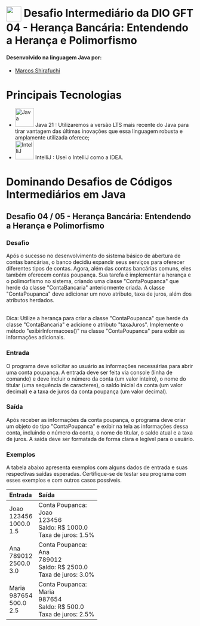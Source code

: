 # <img align="center" width="40px" src="https://hermes.digitalinnovation.one/assets/diome/logo-minimized.png"> Desafio Intermediário da DIO GFT 04 - Herança Bancária: Entendendo a Herança e Polimorfismo


#### Desenvolvido na linguagem Java por:
- [Marcos Shirafuchi](https://github.com/marcosfshirafuchi)

# Principais Tecnologias

- <img width="50px" src="https://cdn.jsdelivr.net/gh/devicons/devicon@latest/icons/java/java-original-wordmark.svg" title = "Java" /> Java 21 : Utilizaremos a versão LTS mais recente do Java para tirar vantagem das últimas inovações que essa linguagem robusta e amplamente utilizada oferece;
- <img width="50px" src="https://cdn.jsdelivr.net/gh/devicons/devicon@latest/icons/intellij/intellij-original.svg" title = "IntelliJ" /> IntelliJ : Usei o IntelliJ como a IDEA.

# Dominando Desafios de Códigos Intermediários em Java
## Desafio 04 / 05 - Herança Bancária: Entendendo a Herança e Polimorfismo
### Desafio
Após o sucesso no desenvolvimento do sistema básico de abertura de contas bancárias, o banco decidiu expandir seus serviços para oferecer diferentes tipos de contas. 
Agora, além das contas bancárias comuns, eles também oferecem contas poupança. Sua tarefa é implementar a herança e o polimorfismo no sistema, criando uma classe "ContaPoupanca" que herde da classe "ContaBancaria" anteriormente criada. 
A classe "ContaPoupanca" deve adicionar um novo atributo, taxa de juros, além dos atributos herdados.<br><br>

Dica: Utilize a herança para criar a classe "ContaPoupanca" que herde da classe "ContaBancaria" e adicione o atributo "taxaJuros". Implemente o método "exibirInformacoes()" na classe "ContaPoupanca" para exibir as informações adicionais.

### Entrada

O programa deve solicitar ao usuário as informações necessárias para abrir uma conta poupança. A entrada deve ser feita via console (linha de comando) e deve incluir o número da conta (um valor inteiro), o nome do titular (uma sequência de caracteres), o saldo inicial da conta (um valor decimal) e a taxa de juros da conta poupança (um valor decimal).

### Saída
Após receber as informações da conta poupança, o programa deve criar um objeto do tipo "ContaPoupanca" e exibir na tela as informações dessa conta, incluindo o número da conta, o nome do titular, o saldo atual e a taxa de juros. A saída deve ser formatada de forma clara e legível para o usuário.


### Exemplos

A tabela abaixo apresenta exemplos com alguns dados de entrada e suas respectivas saídas esperadas. Certifique-se de testar seu programa com esses exemplos e com outros casos possíveis.



<table>
  <thead>
    <tr align="left">
      <th>Entrada</th>
      <th>Saída</th>
    </tr>
  </thead>
  <tbody align="left">
    <tr>
      <td>Joao<br>
123456<br>
1000.0<br>
1.5
      </td>
      <td>Conta Poupanca:<br>
Joao<br>
123456<br>
Saldo: R$ 1000.0<br>
Taxa de juros: 1.5%
      </td>
    </tr>
    <tr>
      <td>
        Ana<br>
789012<br>
2500.0<br>
3.0
      </td>
      <td>Conta Poupanca:<br>
Ana<br>
789012<br>
Saldo: R$ 2500.0<br>
Taxa de juros: 3.0%</td>
    </tr>
    <tr>
      <td>Maria<br>
987654<br>
500.0<br>
2.5
      </td>
      <td>Conta Poupanca:<br>
Maria<br>
987654<br>
Saldo: R$ 500.0<br>
Taxa de juros: 2.5%
      </td>
    </tr>
  </tbody>
  <tfoot></tfoot>
</table>

